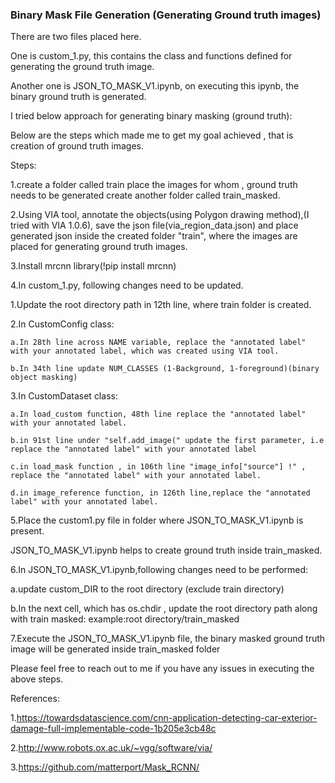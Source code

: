 ### Binary Mask File Generation (Generating Ground truth images)

There are two files placed here. 

One is custom_1.py, this contains the class and functions defined for generating the ground truth image.

Another one is JSON_TO_MASK_V1.ipynb, on executing this ipynb, the binary ground truth is generated.

I tried below approach for generating binary masking (ground truth):

Below are the steps which made me to get my goal achieved , that is creation of ground truth images.

Steps:

1.create a folder called train  place the images for whom , ground truth needs to be generated
  create another folder called train_masked.
  
2.Using VIA tool, annotate the objects(using Polygon drawing method),(I tried with VIA 1.0.6), save the json file(via_region_data.json) 
  and place generated json inside the created folder "train", where the images are placed for generating ground truth images.
  
3.Install mrcnn library(!pip install mrcnn)

4.In custom_1.py, following changes need to be updated.

  1.Update the root directory path in 12th line, where train folder is created.
  
  2.In CustomConfig class:  


    a.In 28th line across NAME variable, replace the "annotated label" with your annotated label, which was created using VIA tool.
    
    b.In 34th line update NUM_CLASSES (1-Background, 1-foreground)(binary object masking)
    
  3.In CustomDataset class:
  
    a.In load_custom function, 48th line replace the "annotated label" with your annotated label.
        
    b.in 91st line under "self.add_image(" update the first parameter, i.e replace the "annotated label" with your annotated label
	
    c.in load_mask function , in 106th line "image_info["source"] !" , replace the "annotated label" with your annotated label.
    
    d.in image_reference function, in 126th line,replace the "annotated label" with your annotated label.
    
5.Place the custom1.py file in folder where JSON_TO_MASK_V1.ipynb is present.
 
 JSON_TO_MASK_V1.ipynb helps to create ground truth inside train_masked.
  
6.In JSON_TO_MASK_V1.ipynb,following changes need to be performed:

  a.update custom_DIR to the root directory (exclude train directory)
  
  b.In the next cell, which has os.chdir , update the root directory path along with train masked:
    example:root directory/train_masked
    
7.Execute the JSON_TO_MASK_V1.ipynb file, the binary masked ground truth image will be generated inside train_masked folder
	
Please feel free to reach out to me if you have any issues in executing the above steps.

References:

1.https://towardsdatascience.com/cnn-application-detecting-car-exterior-damage-full-implementable-code-1b205e3cb48c

2.http://www.robots.ox.ac.uk/~vgg/software/via/ 

3.https://github.com/matterport/Mask_RCNN/
